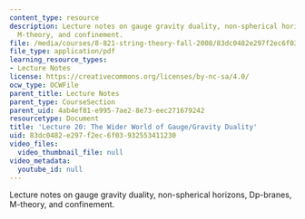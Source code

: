 ```yaml
---
content_type: resource
description: Lecture notes on gauge gravity duality, non-spherical horizons, Dp-branes,
  M-theory, and confinement.
file: /media/courses/8-821-string-theory-fall-2008/83dc0482e297f2ec6f03932553411230_lecture20.pdf
file_type: application/pdf
learning_resource_types:
- Lecture Notes
license: https://creativecommons.org/licenses/by-nc-sa/4.0/
ocw_type: OCWFile
parent_title: Lecture Notes
parent_type: CourseSection
parent_uid: 4ab4ef81-e995-7ae2-8e73-eec271679242
resourcetype: Document
title: 'Lecture 20: The Wider World of Gauge/Gravity Duality'
uid: 83dc0482-e297-f2ec-6f03-932553411230
video_files:
  video_thumbnail_file: null
video_metadata:
  youtube_id: null
---
```

Lecture notes on gauge gravity duality, non-spherical horizons, Dp-branes, M-theory, and confinement.